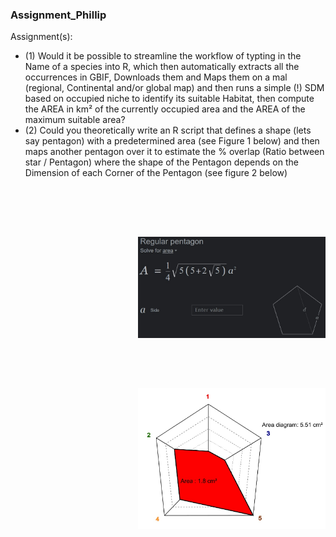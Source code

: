 ### Assignment_Phillip

Assignment(s):
- (1) Would it be possible to streamline the workflow of typting in the Name of a species into R, which then automatically extracts all the occurrences in GBIF, Downloads them and Maps them on a mal (regional, Continental and/or global map) and then runs a simple (!) SDM based on occupied niche to identify its suitable Habitat, then compute the AREA in km² of the currently occupied area and the AREA of the maximum suitable area? 
- (2) Could you theoretically write an R script that defines a shape (lets say pentagon) with a predetermined area (see Figure 1 below) and then maps another pentagon over it to estimate the % overlap (Ratio between star / Pentagon) where the shape of the Pentagon depends on the Dimension of each Corner of the Pentagon (see figure 2 below)

<img align="right" src="fig/fig1.jpeg" width="300" style="margin-top: 80px">                                                                                    
 <img align="right" src="fig/fig2.jpeg" width="300" style="margin-top: 80px">
